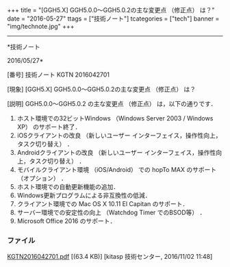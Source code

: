 ﻿+++
title = "[GGH5.X] GGH5.0.0～GGH5.0.2の主な変更点 （修正点） は？"
date = "2016-05-27"
ttags = ["技術ノート"]
tcategories = ["tech"]
banner = "img/technote.jpg"
+++

-----------------------------------------------------------------------------------------------------------------------------

*技術ノート

2016/05/27*


[番号]
技術ノート KGTN 2016042701

[現象]
[GGH5.X] GGH5.0.0～GGH5.0.2の主な変更点 （修正点） は？

[説明]
GGH5.0.0～GGH5.0.2 の主な変更点 （修正点） は，以下の通りです．

1. ホスト環境での32ビットWindows （Windows Server 2003 / Windows XP）
のサポート終了．
2. iOSクライアントの改良 （新しいユーザー
インターフェイス，操作性向上，タスク切り替え） ．
3. Androidクライアントの改良 （新しいユーザー
インターフェイス，操作性向上，タスク切り替え） ．
4. モバイルクライアント環境 （iOS/Android） での hopTo MAX のサポート
（オプション） ．
5. ホスト環境での自動更新機能の追加．
6. Windows更新プログラムによる非互換性の低減．
7. クライアント環境での Mac OS X 10.11 El Capitan のサポート．
8. サーバー環境での安定性の向上 （Watchdog Timer でのBSOD等） ．
9. Microsoft Office 2016 のサポート．


### ファイル

 
 


[KGTN2016042701.pdf](http://techreport.kitasp.net/attachments/download/3131/KGTN2016042701.pdf)
 [(63.4 KB)] [kitasp 技術センター, 2016/11/02
11:48]


 


 


